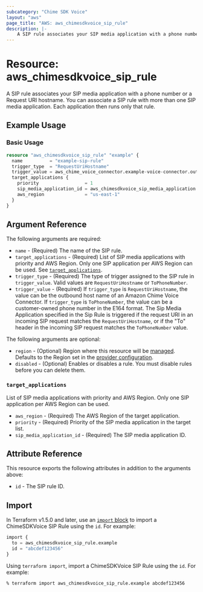 ```yaml
---
subcategory: "Chime SDK Voice"
layout: "aws"
page_title: "AWS: aws_chimesdkvoice_sip_rule"
description: |-
    A SIP rule associates your SIP media application with a phone number or a Request URI hostname. You can associate a SIP rule with more than one SIP media application. Each application then runs only that rule.
---
```

# Resource: aws_chimesdkvoice_sip_rule

A SIP rule associates your SIP media application with a phone number or a Request URI hostname. You can associate a SIP rule with more than one SIP media application. Each application then runs only that rule.

## Example Usage

### Basic Usage

```terraform
resource "aws_chimesdkvoice_sip_rule" "example" {
  name          = "example-sip-rule"
  trigger_type  = "RequestUriHostname"
  trigger_value = aws_chime_voice_connector.example-voice-connector.outbound_host_name
  target_applications {
    priority                 = 1
    sip_media_application_id = aws_chimesdkvoice_sip_media_application.example-sma.id
    aws_region               = "us-east-1"
  }
}
```

## Argument Reference

The following arguments are required:

* `name` - (Required) The name of the SIP rule.
* `target_applications` - (Required) List of SIP media applications with priority and AWS Region. Only one SIP application per AWS Region can be used. See [`target_applications`](#target_applications).
* `trigger_type` - (Required) The type of trigger assigned to the SIP rule in `trigger_value`. Valid values are `RequestUriHostname` or `ToPhoneNumber`.
* `trigger_value` - (Required) If `trigger_type` is `RequestUriHostname`, the value can be the outbound host name of an Amazon Chime Voice Connector. If `trigger_type` is `ToPhoneNumber`, the value can be a customer-owned phone number in the E164 format. The Sip Media Application specified in the Sip Rule is triggered if the request URI in an incoming SIP request matches the `RequestUriHostname`, or if the "To" header in the incoming SIP request matches the `ToPhoneNumber` value.

The following arguments are optional:

* `region` - (Optional) Region where this resource will be [managed](https://docs.aws.amazon.com/general/latest/gr/rande.html#regional-endpoints). Defaults to the Region set in the [provider configuration](https://registry.terraform.io/providers/hashicorp/aws/latest/docs#aws-configuration-reference).
* `disabled` - (Optional) Enables or disables a rule. You must disable rules before you can delete them.

### `target_applications`

List of SIP media applications with priority and AWS Region. Only one SIP application per AWS Region can be used.

* `aws_region` - (Required) The AWS Region of the target application.
* `priority` - (Required) Priority of the SIP media application in the target list.
* `sip_media_application_id` - (Required) The SIP media application ID.

## Attribute Reference

This resource exports the following attributes in addition to the arguments above:

* `id` - The SIP rule ID.

## Import

In Terraform v1.5.0 and later, use an [`import` block](https://developer.hashicorp.com/terraform/language/import) to import a ChimeSDKVoice SIP Rule using the `id`. For example:

```terraform
import {
  to = aws_chimesdkvoice_sip_rule.example
  id = "abcdef123456"
}
```

Using `terraform import`, import a ChimeSDKVoice SIP Rule using the `id`. For example:

```console
% terraform import aws_chimesdkvoice_sip_rule.example abcdef123456
```
